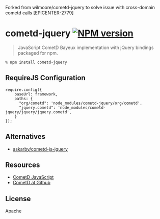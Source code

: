 Forked from wilmoore/cometd-jquery to solve issue with cross-domain cometd calls [EPICENTER-2779]

# cometd-jquery [![NPM version](https://badge.fury.io/js/cometd-jquery.png)](http://badge.fury.io/js/cometd-jquery)

> JavaScript CometD Bayeux implementation with jQuery bindings packaged for npm.

    % npm install cometd-jquery

## RequireJS Configuration

    require.config({
        baseUrl: framework,
        paths: {
          "org/cometd": 'node_modules/cometd-jquery/org/cometd',
          "jquery.cometd": 'node_modules/cometd-jquery/jquery/jquery.cometd',
        }
    });

## Alternatives

- [askarby/cometd-js-jquery](https://github.com/askarby/cometd-js-jquery)

## Resources

- [CometD JavaScript](http://cometdproject.dojotoolkit.org/documentation/cometd-javascript)
- [CometD at Github](https://github.com/cometd/cometd)

## License

  Apache

